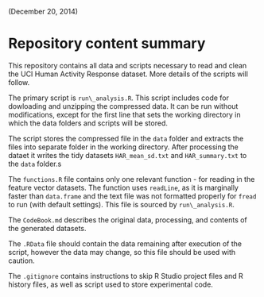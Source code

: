(December 20, 2014)

# Repository content summary

This repository contains all data and scripts necessary to read and clean the UCI Human Activity Response dataset. More details of the scripts will follow.

The primary script is `run\_analysis.R`. This script includes code for dowloading and unzipping the compressed data. It can be run without modifications, except for the first line that sets the working directory in which the data folders and scripts will be stored.

The script stores the compressed file in the `data` folder and extracts the files into separate folder in the working directory. After processing the dataet it writes the tidy datasets `HAR_mean_sd.txt` and `HAR_summary.txt` to the `data` folder.s

The `functions.R` file contains only one relevant function - for reading in the feature vector datasets. The function uses `readLine`, as it is marginally faster than `data.frame` and the text file was not formatted properly for `fread` to run (with default settings). This file is sourced by `run\_analysis.R`.

The `CodeBook.md` describes the original data, processing, and contents of the generated datasets.

The `.RData` file should contain the data remaining after execution of the script, however the data may change, so this file should be used with caution.

The `.gitignore` contains instructions to skip R Studio project files and R history files, as well as script used to store experimental code.

[//]: # (December 21, 2014)
